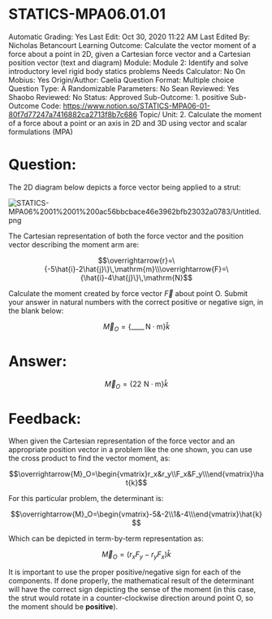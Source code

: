 # STATICS-MPA06.01.01

Automatic Grading: Yes
Last Edit: Oct 30, 2020 11:22 AM
Last Edited By: Nicholas Betancourt
Learning Outcome: Calculate the vector moment of a force about a point in 2D, given a Cartesian force vector and a Cartesian position vector (text and diagram)
Module: Module 2: Identify and solve introductory level rigid body statics problems
Needs Calculator: No
On Mobius: Yes
Origin/Author: Caelia
Question Format: Multiple choice
Question Type: A
Randomizable Parameters: No
Sean Reviewed: Yes
Shaobo Reviewed: No
Status: Approved
Sub-Outcome: 1. positive
Sub-Outcome Code: https://www.notion.so/STATICS-MPA06-01-80f7d77247a7416882ca2713f8b7c686
Topic/ Unit: 2. Calculate the moment of a force about a point or an axis in 2D and 3D using vector and scalar formulations (MPA)

# Question:

The 2D diagram below depicts a force vector being applied to a strut:

![STATICS-MPA06%2001%2001%200ac56bbcbace46e3962bfb23032a0783/Untitled.png](STATICS-MPA06%2001%2001%200ac56bbcbace46e3962bfb23032a0783/Untitled.png)

The Cartesian representation of both the force vector and the position vector describing the moment arm are:

$$\overrightarrow{r}=\{-5\hat{i}-2\hat{j}\}\,\mathrm{m}\\\overrightarrow{F}=\{\hat{i}-4\hat{j}\}\,\mathrm{N}$$

Calculate the moment created by force vector $\overrightarrow{F}$ about point O.  Submit your answer in natural numbers with the correct positive or negative sign, in the blank below:

$$\overrightarrow{M}_O = \{\_\_\_\_\,\mathrm{N \cdot m}\}\hat{k}$$

# Answer:

$$\overrightarrow{M}_O = \{22\,\,\mathrm{N \cdot m}\}\hat{k}$$

# Feedback:

When given the Cartesian representation of the force vector and an appropriate position vector in a problem like the one shown, you can use the cross product to find the vector moment, as:

$$\overrightarrow{M}_O=\begin{vmatrix}r_x&r_y\\F_x&F_y\\\end{vmatrix}\hat{k}$$

For this particular problem, the determinant is:

$$\overrightarrow{M}_O=\begin{vmatrix}-5&-2\\1&-4\\\end{vmatrix}\hat{k}$$

Which can be depicted in term-by-term representation as:

$$\overrightarrow{M}_O=(r_xF_y-r_yF_x)\hat{k}$$

It is important to use the proper positive/negative sign for each of the components. If done properly, the mathematical result of the determinant will have the correct sign depicting the sense of the moment (in this case, the strut would rotate in a counter-clockwise direction around point O, so the moment should be **positive**).